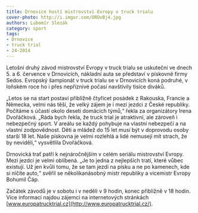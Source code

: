 ```yaml
---
title: Drnovice hostí mistrovství Evropy v truck trialu
cover-photo: http://i.imgur.com/OROvBj4.jpg
authors: Lubomír Slezák
category: sport
tags:
- Drnovice
- truck trial
- 24-2014 
---
```


Letošní druhý závod mistrovství Evropy v truck trialu se uskuteční ve dnech 5. a 6. července v Drnovicích, nákladní auta se představí v pískovně firmy Sedos. Evropský šampionát v truck trialu se v Drnovicích koná podruhé, v loňském roce ho i přes nepříznivé počasí navštívily tisíce diváků.

„Letos se na start postaví přibližně čtyřicet posádek z Rakouska, Francie a Německa, velmi nás těší, že velký zájem je i mezi jezdci z České republiky. Počítáme s účastí okolo deseti domácích týmů,“ řekla za organizátory Irena Dvořáčková.
„Ráda bych řekla, že truck trial je atraktivní, ale zároveň i nebezpečný sport. V areálu se každý pohybuje na vlastní nebezpečí a na vlastní zodpovědnost. Děti a mládež do 15 let musí být v doprovodu osoby starší 18 let. Naše pískovna je velmi rozlehlá a lidé nemusejí mít strach, že by neviděli,“ vysvětlila Dvořáčková.

Drnovická trať patří k nejnáročnějším v celém seriálu mistrovství Evropy. Mezi jezdci je velmi oblíbená. „Je to jedna z nejlepších tratí, které vůbec existují. Už jen kvůli tomu, že se tam jezdí na písku a ne po kamenech, kde si ničíte auto,“ svěřil se několikanásobný mistr republiky a vicemistr Evropy Bohumil Čáp.

Začátek závodů je v sobotu i v neděli v 9 hodin, konec přibližně v 18 hodin. Více informací najdou zájemci na internetových stránkách [www.europatrucktrial.cz](http://www.europatrucktrial.cz/).